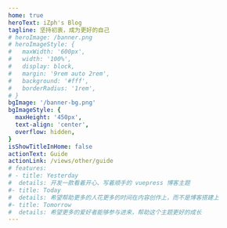 ```yaml
---
home: true
heroText: iZph's Blog
tagline: 坚持初衷，成为更好的自己
# heroImage: /banner.png
# heroImageStyle: {
#   maxWidth: '600px',
#   width: '100%',
#   display: block,
#   margin: '9rem auto 2rem',
#   background: '#fff',
#   borderRadius: '1rem',
# }
bgImage: '/banner-bg.png'
bgImageStyle: {
  maxHeight: '450px',
  text-align: 'center',
  overflow: hidden,
}
isShowTitleInHome: false
actionText: Guide
actionLink: /views/other/guide
# features:
# - title: Yesterday
#  details: 开发一款看着开心、写着顺手的 vuepress 博客主题
#- title: Today
#  details: 希望帮助更多的人花更多的时间在内容创作上，而不是博客搭建上
#- title: Tomorrow
#  details: 希望更多的爱好者能够参与进来，帮助这个主题更好的成长
---
```

